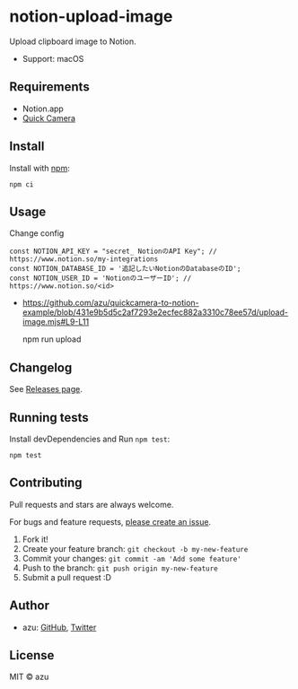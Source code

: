 # notion-upload-image

Upload clipboard image to Notion.

- Support: macOS

## Requirements

- Notion.app
- [Quick Camera](https://github.com/simonguest/quick-camera)

## Install

Install with [npm](https://www.npmjs.com/):

    npm ci

## Usage

Change config

```
const NOTION_API_KEY = "secret_ NotionのAPI Key"; // https://www.notion.so/my-integrations
const NOTION_DATABASE_ID = '追記したいNotionのDatabaseのID';
const NOTION_USER_ID = 'NotionのユーザーID'; // https://www.notion.so/<id>
```

- https://github.com/azu/quickcamera-to-notion-example/blob/431e9b5d5c2af7293e2ecfec882a3310c78ee57d/upload-image.mjs#L9-L11

    npm run upload

## Changelog

See [Releases page](https://github.com/azu/notion-upload-image/releases).

## Running tests

Install devDependencies and Run `npm test`:

    npm test

## Contributing

Pull requests and stars are always welcome.

For bugs and feature requests, [please create an issue](https://github.com/azu/notion-upload-image/issues).

1. Fork it!
2. Create your feature branch: `git checkout -b my-new-feature`
3. Commit your changes: `git commit -am 'Add some feature'`
4. Push to the branch: `git push origin my-new-feature`
5. Submit a pull request :D

## Author

- azu: [GitHub](https://github.com/azu), [Twitter](https://twitter.com/azu_re)

## License

MIT © azu
